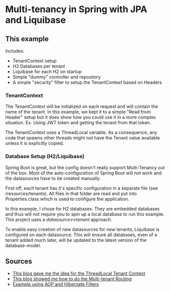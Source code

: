 # Multi-tenancy in Spring with JPA and Liquibase

## This example
Includes:

- TenantContext setup
- H2 Databases per tenant
- Liquibase for each H2 on startup
- Simple "dummy" controller and repository
- A simple "security" filter to setup the TenantContext based on Headers

### TenantContext

The TenantContext will be initialized on each request and will contain the name of the tenant.
In this example, we kept it to a simple "Read from Header" setup but 
it does show how you could use it in a more complex situation. Ex. Using JWT token and getting the tenant from that token.

The TenantContext uses a ThreadLocal variable. As a consequence, 
any code that spawns other threads might not have the Tenant value available unless it is explicitly copied.

### Database Setup (H2/Liquibase)

Spring Boot is great, but the config doesn't really support Multi-Tenancy out of the box.
Most of the auto-configuration of Spring Boot will not work and the datasources have to be created manually.

First off, each tenant has it's specific configuration in a separate file (see /resources/tenants).
All files in that folder are read and put into Properties.class which is used to configure the application.

In this example, I chose for H2 databases. They are embedded databases and thus will not require you to spin up a local database to run this example.
This project uses a *datasource<->tenant* approach. 

To enable easy creation of new datasources for new tenants, Liquibase is configured on each datasource.
This will ensure all databases, even of a tenant added much later, will be updated to the latest version of the database-model. 

## Sources

- [This blog gave me the idea for the ThreadLocal Tenant Context](https://medium.com/swlh/multi-tenancy-implementation-using-spring-boot-hibernate-6a8e3ecb251a)
- [This blog showed me how to do the Multi-tenant Routing](https://sachareinert.com/multitenant-spring-boot-liquibase/)
- [Example using AOP and Hibernate Filters](https://medium.com/@igorvlahek1/how-to-build-a-multi-tenant-application-using-spring-boot-and-hibernate-718e16bfd456)


